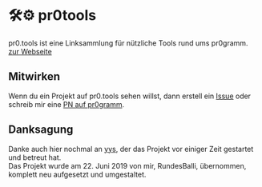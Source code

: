 # :hammer_and_wrench::gear: pr0tools
pr0.tools ist eine Linksammlung für nützliche Tools rund ums pr0gramm.  
[zur Webseite](https://pr0.tools)  

## Mitwirken
Wenn du ein Projekt auf pr0.tools sehen willst, dann erstell ein [Issue](https://github.com/RundesBalli/pr0tools/issues/new) oder schreib mir eine [PN auf pr0gramm](https://pr0gramm.com/inbox/messages/RundesBalli).  

## Danksagung
Danke auch hier nochmal an [yys](https://pr0gramm.com/user/yys), der das Projekt vor einiger Zeit gestartet und betreut hat.  
Das Projekt wurde am 22. Juni 2019 von mir, RundesBalli, übernommen, komplett neu aufgesetzt und umgestaltet.

